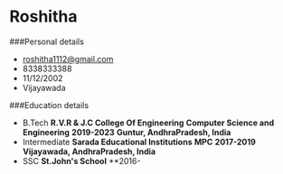 # Roshitha
###Personal details
- roshitha1112@gmail.com
- 8338333388
- 11/12/2002
- Vijayawada

###Education details
- B.Tech
**R.V.R & J.C College Of Engineering**
**Computer Science and Engineering**
**2019-2023**
**Guntur, AndhraPradesh, India**
- Intermediate
**Sarada Educational Institutions**
**MPC**
**2017-2019**
**Vijayawada, AndhraPradesh, India**
- SSC
**St.John's School**
**2016-
